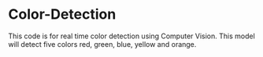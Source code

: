 # Color-Detection
This code is for real time color detection using Computer Vision. This model will detect five colors red, green, blue, yellow and orange.
